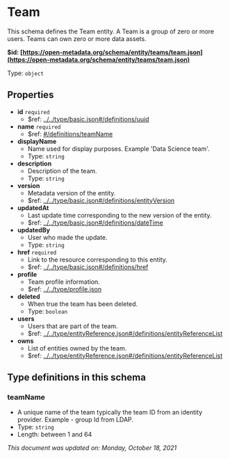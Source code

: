 # Team

This schema defines the Team entity. A Team is a group of zero or more users. Teams can own zero or more data assets.

**$id: [https://open-metadata.org/schema/entity/teams/team.json](https://open-metadata.org/schema/entity/teams/team.json)**

Type: `object`

## Properties
 - **id** `required`
   - $ref: [../../type/basic.json#/definitions/uuid](../types/basic.md#uuid)
 - **name** `required`
   - $ref: [#/definitions/teamName](#teamname)
 - **displayName**
   - Name used for display purposes. Example 'Data Science team'.
   - Type: `string`
 - **description**
   - Description of the team.
   - Type: `string`
 - **version**
     - Metadata version of the entity.
     - $ref: [../../type/basic.json#/definitions/entityVersion](../types/basic.md#entityversion)
 - **updatedAt**
     - Last update time corresponding to the new version of the entity.
     - $ref: [../../type/basic.json#/definitions/dateTime](../types/basic.md#datetime)
 - **updatedBy**
     - User who made the update.
     - Type: `string`
 - **href** `required`
   - Link to the resource corresponding to this entity.
   - $ref: [../../type/basic.json#/definitions/href](../types/basic.md#href)
 - **profile**
   - Team profile information.
   - $ref: [../../type/profile.json](../types/profile.md)
 - **deleted**
   - When true the team has been deleted.
   - Type: `boolean`
 - **users**
   - Users that are part of the team.
   - $ref: [../../type/entityReference.json#/definitions/entityReferenceList](../types/entityreference.md#entityreferencelist)
 - **owns**
   - List of entities owned by the team.
   - $ref: [../../type/entityReference.json#/definitions/entityReferenceList](../types/entityreference.md#entityreferencelist)


## Type definitions in this schema
### teamName

 - A unique name of the team typically the team ID from an identity provider. Example - group Id from LDAP.
 - Type: `string`
 - Length: between 1 and 64


_This document was updated on: Monday, October 18, 2021_